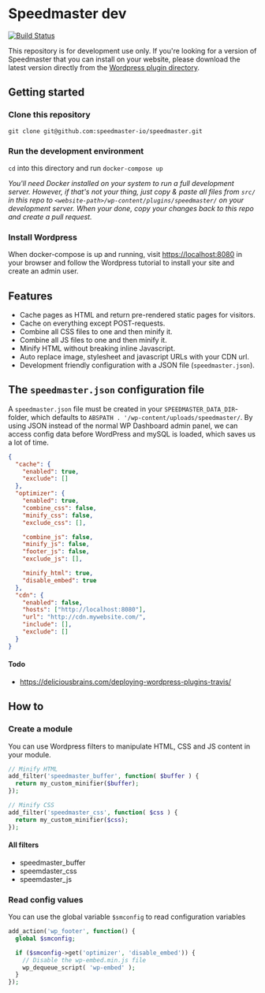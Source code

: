 # Speedmaster dev
[![Build Status](https://travis-ci.org/speedmaster-io/speedmaster.svg?branch=master)](https://travis-ci.org/speedmaster-io/speedmaster)

This repository is for development use only. If you're looking for a version of Speedmaster that you can install on your website, please download the latest version directly from the [Wordpress plugin directory](https://wordpress.org/plugins/speedmaster/).

## Getting started

### Clone this repository
```git clone git@github.com:speedmaster-io/speedmaster.git```

### Run the development environment
```cd``` into this directory and run ```docker-compose up```

*You'll need Docker installed on your system to run a full development server. However, if that's not your thing, just copy & paste all files from ```src/``` in this repo to ```<website-path>/wp-content/plugins/speedmaster/``` on your development server. When your done, copy your changes back to this repo and create a pull request.*

### Install Wordpress
When docker-compose is up and running, visit [https://localhost:8080](https://localhost:8080) in your browser and follow the Wordpress tutorial to install your site and create an admin user.

## Features
- Cache pages as HTML and return pre-rendered static pages for visitors.
- Cache on everything except POST-requests.
- Combine all CSS files to one and then minify it.
- Combine all JS files to one and then minify it.
- Minify HTML without breaking inline Javascript.
- Auto replace image, stylesheet and javascript URLs with your CDN url.
- Development friendly configuration with a JSON file (```speedmaster.json```).

## The ```speedmaster.json``` configuration file
A ```speedmaster.json``` file must be created in your ```SPEEDMASTER_DATA_DIR```-folder, which defaults to ```ABSPATH . '/wp-content/uploads/speedmaster/```. By using JSON instead of the normal WP Dashboard admin panel, we can access config data before WordPress and mySQL is loaded, which saves us a lot of time.

```json
{
  "cache": {
    "enabled": true,
    "exclude": []
  },
  "optimizer": {
    "enabled": true,
    "combine_css": false,
    "minify_css": false,
    "exclude_css": [],

    "combine_js": false,
    "minify_js": false,
    "footer_js": false,
    "exclude_js": [],

    "minify_html": true,
    "disable_embed": true
  },
  "cdn": {
    "enabled": false,
    "hosts": ["http://localhost:8080"],
    "url": "http://cdn.mywebsite.com/",
    "include": [],
    "exclude": []
  }
}
```

#### Todo
- https://deliciousbrains.com/deploying-wordpress-plugins-travis/

## How to

### Create a module
You can use Wordpress filters to manipulate HTML, CSS and JS content in your module.

```php
// Minify HTML
add_filter('speedmaster_buffer', function( $buffer ) {
  return my_custom_minifier($buffer);
});

// Minify CSS
add_filter('speedmaster_css', function( $css ) {
  return my_custom_minifier($css);
});
```

#### All filters
- speedmaster_buffer
- speemdaster_css
- speemdaster_js

### Read config values
You can use the global variable ```$smconfig``` to read configuration variables

```php
add_action('wp_footer', function() {
  global $smconfig;

  if ($smconfig->get('optimizer', 'disable_embed')) {
    // Disable the wp-embed.min.js file
    wp_dequeue_script( 'wp-embed' );
  }
});
```
